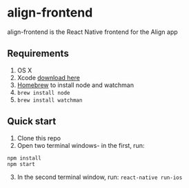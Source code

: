 # align-frontend

align-frontend is the React Native frontend for the Align app

## Requirements

1. OS X
2. Xcode [download here](https://developer.apple.com/xcode/downloads/)
3. [Homebrew](http://brew.sh/) to install node and watchman
4. `brew install node`
5. `brew install watchman`

## Quick start
1. Clone this repo
2. Open two terminal windows- in the first, run:
```
npm install
npm start
```
3. In the second terminal window, run:
`react-native run-ios`
